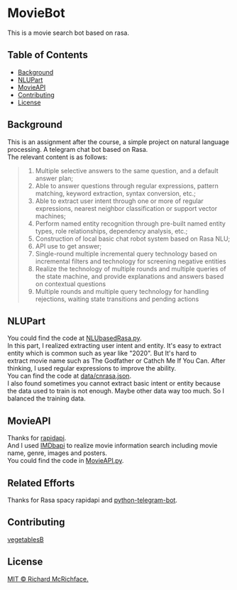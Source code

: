 # MovieBot
This is a movie search bot based on rasa.

## Table of Contents

- [Background](#background)
- [NLUPart](#NLUPart)
- [MovieAPI](#MovieAPI)
- [Contributing](#contributing)
- [License](#license)

## Background
This is an assignment after the course, a simple project on natural language processing. A telegram chat bot based on Rasa.  
The relevant content is as follows:
> 1) Multiple selective answers to the same question, and a default answer plan;
> 2) Able to answer questions through regular expressions, pattern matching, keyword extraction, syntax conversion, etc.;
> 3) Able to extract user intent through one or more of regular expressions, nearest neighbor classification or support vector machines;
> 4) Perform named entity recognition through pre-built named entity types, role relationships, dependency analysis, etc.;
> 5) Construction of local basic chat robot system based on Rasa NLU;
> 6) API use to get answer;
> 7) Single-round multiple incremental query technology based on incremental filters and technology for screening negative entities
> 8) Realize the technology of multiple rounds and multiple queries of the state machine, and provide explanations and answers based on contextual questions
> 9) Multiple rounds and multiple query technology for handling rejections, waiting state transitions and pending actions

## NLUPart
You could find the code at [NLUbasedRasa.py](https://github.com/vegetablesB/MovieBot/blob/master/NLUbasedRasa.py).  
In this part, I realized extracting user intent and entity. It's easy to extract entity which is common such as year like "2020". But It's hard to   
extract movie name such as The Godfather or Cathch Me If You Can. After thinking, I used regular expressions to improve the ability.   
You can find the code at [data/cnrasa.json](https://github.com/vegetablesB/MovieBot/blob/master/data/cnrasa.json).  
I also found sometimes you cannot extract basic intent or entity because the data used to train is not enough. Maybe other data way too much. So I balanced the training data.

## MovieAPI
Thanks for [rapidapi](https://rapidapi.com/).  
And I used [IMDbapi](https://rapidapi.com/apidojo/api/imdb8?endpoint=apiendpoint_dad99933-4241-43f0-b4f2-529d652dcc96) to realize movie information search including movie name, genre, images and posters.  
You could find the code in [MovieAPI.py](https://github.com/vegetablesB/MovieBot/blob/master/MovieAPI.py).

## Related Efforts
Thanks for Rasa spacy rapidapi and [python-telegram-bot](https://github.com/python-telegram-bot/python-telegram-bot).

## Contributing
[vegetablesB](https://github.com/vegetablesB)

## License
[MIT © Richard McRichface.](../LICENSE)
